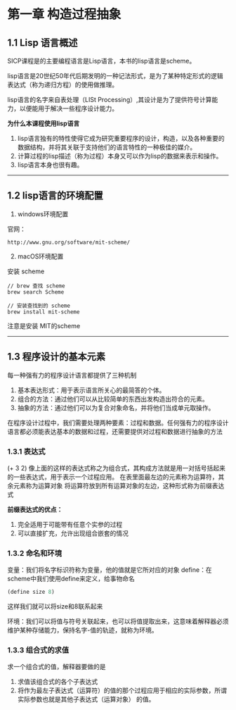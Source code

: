 # 第一章 构造过程抽象

## 1.1 Lisp 语言概述

SICP课程是的主要编程语言是Lisp语言，本书的lisp语言是scheme。

lisp语言是20世纪50年代后期发明的一种记法形式，是为了某种特定形式的逻辑表达式（称为递归方程）的使用做推理。

lisp语言的名字来自表处理（LISt Processing）,其设计是为了提供符号计算能力，以便能用于解决一些程序设计能力。

__为什么本课程使用lisp语言__

1. lisp语言独有的特性使得它成为研究重要程序的设计，构造，以及各种重要的数据结构，并将其关联于支持他们的语言特性的一种极佳的媒介。
2. 计算过程的lisp描述（称为过程）本身又可以作为lisp的数据来表示和操作。
3. lisp语言本身也很有趣。

****

## 1.2 lisp语言的环境配置

1. windows环境配置

官网：
```
http://www.gnu.org/software/mit-scheme/
```

2. macOS环境配置

安装 scheme
```
// brew 查找 scheme
brew search Scheme  

// 安装查找到的 scheme
brew install mit-scheme
```

注意是安装 MIT的scheme

****
## 1.3 程序设计的基本元素

每一种强有力的程序设计语言都提供了三种机制
1. 基本表达形式：用于表示语言所关心的最简答的个体。
2. 组合的方法：通过他们可以从比较简单的东西出发构造出符合的元素。
3. 抽象的方法：通过他们可以为复合对象命名，并将他们当成单元取操作。

在程序设计过程中，我们需要处理两种要素：过程和数据。任何强有力的程序设计语言都必须能表达基本的数据和过程，还需要提供对过程和数据进行抽象的方法

### 1.3.1 表达式

(+ 3 2)
像上面的这样的表达式称之为组合式，其构成方法就是用一对括号括起来的一些表达式，用于表示一个过程应用。
在表里面最左边的元素称为运算符，其余元素称为运算对象
将运算符放到所有运算对象的左边，这种形式称为前缀表达式

__前缀表达式的优点：__

1. 完全适用于可能带有任意个实参的过程
2. 可以直接扩充，允许出现组合嵌套的情况


### 1.3.2 命名和环境

变量：我们将名字标识符称为变量，他的值就是它所对应的对象
define：在scheme中我们使用define来定义，给事物命名
``` lisp
(define size 8)
```
这样我们就可以将size和8联系起来

环境：我们可以将值与符号关联起来，也可以将值提取出来，这意味着解释器必须维护某种存储能力，保持名字-值的轨迹，就称为环境。

### 1.3.3 组合式的求值

求一个组合式的值，解释器要做的是
1. 求值该组合式的各个子表达式
2. 将作为最左子表达式（运算符）的值的那个过程应用于相应的实际参数，所谓实际参数也就是其他子表达式（运算对象）
的值。
